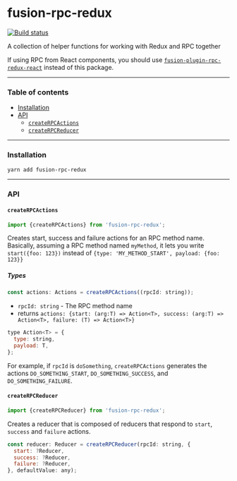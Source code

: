 # fusion-rpc-redux

[![Build status](https://badge.buildkite.com/7a82192275779f6a8ba81f7d4a1b0d294256838faa1dfdf080.svg?branch=master)](https://buildkite.com/uberopensource/fusionjs)

A collection of helper functions for working with Redux and RPC together

If using RPC from React components, you should use [`fusion-plugin-rpc-redux-react`](https://github.com/fusionjs/fusionjs/tree/master/fusion-plugin-rpc-redux-react) instead of this package.

---

### Table of contents

* [Installation](#installation)
* [API](#api)
  * [`createRPCActions`](#createrpcactions)
  * [`createRPCReducer`](#createrpcreducer)

---

### Installation

```sh
yarn add fusion-rpc-redux
```

---

### API

#### `createRPCActions`

```js
import {createRPCActions} from 'fusion-rpc-redux';
```

Creates start, success and failure actions for an RPC method name. Basically, assuming a RPC method named `myMethod`, it lets you write `start({foo: 123})` instead of `{type: 'MY_METHOD_START', payload: {foo: 123}}`

##### Types

```js
const actions: Actions = createRPCActions((rpcId: string));
```

* `rpcId: string` - The RPC method name
* returns `actions: {start: (arg:T) => Action<T>, success: (arg:T) => Action<T>, failure: (T) => Action<T>}`

```js
type Action<T> = {
  type: string,
  payload: T,
};
```

For example, if `rpcId` is `doSomething`, `createRPCActions` generates the actions `DO_SOMETHING_START`, `DO_SOMETHING_SUCCESS`, and `DO_SOMETHING_FAILURE`.

#### `createRPCReducer`

```js
import {createRPCReducer} from 'fusion-rpc-redux';
```

Creates a reducer that is composed of reducers that respond to `start`, `success` and `failure` actions.

```js
const reducer: Reducer = createRPCReducer(rpcId: string, {
  start: ?Reducer,
  success: ?Reducer,
  failure: ?Reducer,
}, defaultValue: any);
```

